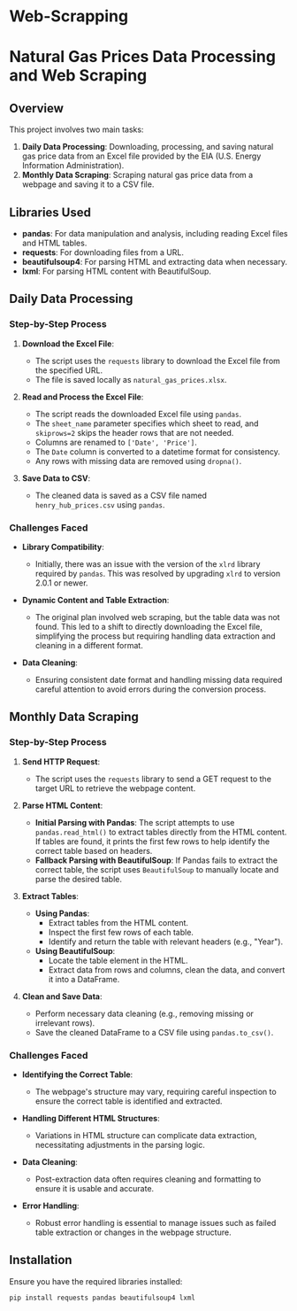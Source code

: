 # Web-Scrapping

# Natural Gas Prices Data Processing and Web Scraping

## Overview

This project involves two main tasks:

1. **Daily Data Processing**: Downloading, processing, and saving natural gas price data from an Excel file provided by the EIA (U.S. Energy Information Administration).
2. **Monthly Data Scraping**: Scraping natural gas price data from a webpage and saving it to a CSV file.

## Libraries Used

- **pandas**: For data manipulation and analysis, including reading Excel files and HTML tables.
- **requests**: For downloading files from a URL.
- **beautifulsoup4**: For parsing HTML and extracting data when necessary.
- **lxml**: For parsing HTML content with BeautifulSoup.

## Daily Data Processing

### Step-by-Step Process

1. **Download the Excel File**:
   - The script uses the `requests` library to download the Excel file from the specified URL.
   - The file is saved locally as `natural_gas_prices.xlsx`.

2. **Read and Process the Excel File**:
   - The script reads the downloaded Excel file using `pandas`.
   - The `sheet_name` parameter specifies which sheet to read, and `skiprows=2` skips the header rows that are not needed.
   - Columns are renamed to `['Date', 'Price']`.
   - The `Date` column is converted to a datetime format for consistency.
   - Any rows with missing data are removed using `dropna()`.

3. **Save Data to CSV**:
   - The cleaned data is saved as a CSV file named `henry_hub_prices.csv` using `pandas`.

### Challenges Faced

- **Library Compatibility**:
  - Initially, there was an issue with the version of the `xlrd` library required by `pandas`. This was resolved by upgrading `xlrd` to version 2.0.1 or newer.

- **Dynamic Content and Table Extraction**:
  - The original plan involved web scraping, but the table data was not found. This led to a shift to directly downloading the Excel file, simplifying the process but requiring handling data extraction and cleaning in a different format.

- **Data Cleaning**:
  - Ensuring consistent date format and handling missing data required careful attention to avoid errors during the conversion process.

## Monthly Data Scraping

### Step-by-Step Process

1. **Send HTTP Request**:
   - The script uses the `requests` library to send a GET request to the target URL to retrieve the webpage content.

2. **Parse HTML Content**:
   - **Initial Parsing with Pandas**: The script attempts to use `pandas.read_html()` to extract tables directly from the HTML content. If tables are found, it prints the first few rows to help identify the correct table based on headers.
   - **Fallback Parsing with BeautifulSoup**: If Pandas fails to extract the correct table, the script uses `BeautifulSoup` to manually locate and parse the desired table.

3. **Extract Tables**:
   - **Using Pandas**:
     - Extract tables from the HTML content.
     - Inspect the first few rows of each table.
     - Identify and return the table with relevant headers (e.g., "Year").
   - **Using BeautifulSoup**:
     - Locate the table element in the HTML.
     - Extract data from rows and columns, clean the data, and convert it into a DataFrame.

4. **Clean and Save Data**:
   - Perform necessary data cleaning (e.g., removing missing or irrelevant rows).
   - Save the cleaned DataFrame to a CSV file using `pandas.to_csv()`.

### Challenges Faced

- **Identifying the Correct Table**:
  - The webpage's structure may vary, requiring careful inspection to ensure the correct table is identified and extracted.

- **Handling Different HTML Structures**:
  - Variations in HTML structure can complicate data extraction, necessitating adjustments in the parsing logic.

- **Data Cleaning**:
  - Post-extraction data often requires cleaning and formatting to ensure it is usable and accurate.

- **Error Handling**:
  - Robust error handling is essential to manage issues such as failed table extraction or changes in the webpage structure.

## Installation

Ensure you have the required libraries installed:

```bash
pip install requests pandas beautifulsoup4 lxml
